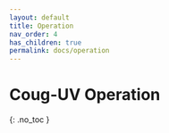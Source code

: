 ```yaml
---
layout: default
title: Operation
nav_order: 4
has_children: true
permalink: docs/operation
---
```


# Coug-UV Operation
{: .no_toc }